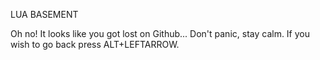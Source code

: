 LUA BASEMENT

Oh no! It looks like you got lost on Github...
Don't panic, stay calm.
If you wish to go back press ALT+LEFTARROW.
